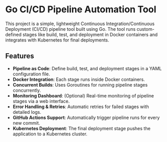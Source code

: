# Go CI/CD Pipeline Automation Tool

This project is a simple, lightweight Continuous Integration/Continuous Deployment (CI/CD) pipeline tool built using Go. The tool runs custom-defined stages like build, test, and deployment in Docker containers and integrates with Kubernetes for final deployments.

## Features

- **Pipeline as Code**: Define build, test, and deployment stages in a YAML configuration file.
- **Docker Integration**: Each stage runs inside Docker containers.
- **Concurrent Builds**: Uses Goroutines for running pipeline stages concurrently.
- **Monitoring Dashboard**: (Optional) Real-time monitoring of pipeline stages via a web interface.
- **Error Handling & Retries**: Automatic retries for failed stages with detailed logs.
- **GitHub Actions Support**: Automatically trigger pipeline runs for every new commit.
- **Kubernetes Deployment**: The final deployment stage pushes the application to a Kubernetes cluster.